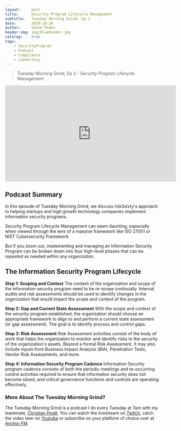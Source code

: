 ```yaml
---
layout:     post
title:      Security Program Lifecycle Management
subtitle:   Tuesday Morning Grind, Ep 2
date:       2020-10-28
author:     Shane Peden
header-img: img/blueheader.jpg
catalog: 	true
tags:
    - SecurityProgram
    - Podcast
    - Compliance
    - Leadership
---
```


> Tuesday Morning Grind, Ep 2 - Security Program Lifecycle Management

<iframe width="560" height="315" src="https://www.youtube.com/embed/LIUUWHnQ1Oc" frameborder="0" allow="accelerometer; autoplay; clipboard-write; encrypted-media; gyroscope; picture-in-picture" allowfullscreen></iframe>

## Podcast Summary

In this episode of Tuesday Morning Grind, we discuss risk3sixty's approach to helping startups and high growth technology companies implement information security programs.

Security Program Lifecycle Management can seem daunting, especially when viewed through the lens of a massive framework like ISO 27001 or NIST Cybersecurity Framework.

But if you zoom out, implementing and managing an Information Security Program can be broken down into four high-level phases that can be repeated as needed within any organization. 


## The Information Security Program Lifecycle

**Step 1: Scoping and Context**
The context of the organization and scope of the information security program need to be re-scope continually. Internal audits and risk assessments should be used to identify changes in the organization that would impact the scope and context of the program.
  
**Step 2: Gap and Current State Assessment**
With the scope and context of the security program established, the organization should choose an appropriate framework to align to and perform a current state assessment (or gap assessment). The goal is to identify process and control gaps.
  
**Step 3: Risk Assessment**
Risk Assessment activities consist of the body of work that helps the organization to monitor and identify risks to the security of the organization's assets. Beyond a formal Risk Assessment, it may also include inputs from Business Impact Analysis (BIA), Penetration Tests, Vendor Risk Assessments, and more.
  
**Step 4: Information Security Program Cadence**
Information Security program cadence consists of both the periodic meetings and re-occurring control activities required to ensure that information security does not become siloed, and critical governance functions and controls are operating effectively.

### More About The Tuesday Morning Grind?

The Tuesday Morning Grind is a podcast I do every Tuesday at 7am with my teammate, [Christian Hyatt](https://www.linkedin.com/in/christianhyatt/).  You can watch the livestream on [Twitch](https://www.twitch.tv/risk3sixty), catch the video later on [Youtube](https://www.youtube.com/channel/UCjcD3Vc3Z1FSncd2BvRp9vQ/featured) or subscribe on your platform of choice over at [Anchor FM](https://anchor.fm/risk3sixty).
